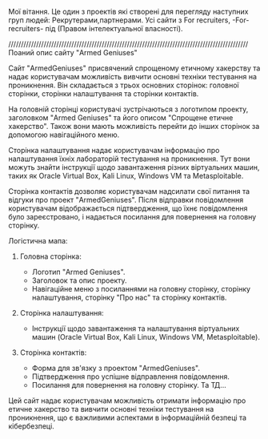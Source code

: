 Мої вітання. Це один з проектів які створені для перегляду наступних груп людей: 
Рекрутерами,партнерами. 
Усі сайти з For recruiters, -For-recruiters-  під (Правом інтелектуальної власності). 

///////////////////////////////////////////////////////////////////////////////////////////////
 Поаний опис сайту "Armed Geniuses"

Сайт "ArmedGeniuses" присвячений спрощеному етичному хакерству та надає користувачам можливість вивчити основні техніки тестування на проникнення. Він складається з трьох основних сторінок: головної сторінки, сторінки налаштування та сторінки контактів.

На головній сторінці користувачі зустрічаються з логотипом проекту, заголовком "Armed Geniuses" та його описом "Спрощене етичне хакерство". Також вони мають можливість перейти до інших сторінок за допомогою навігаційного меню.

Сторінка налаштування надає користувачам інформацію про налаштування їхніх лабораторій тестування на проникнення. Тут вони можуть знайти інструкції щодо завантаження різних віртуальних машин, таких як Oracle Virtual Box, Kali Linux, Windows VM та Metasploitable.

Сторінка контактів дозволяє користувачам надсилати свої питання та відгуки про проект "ArmedGeniuses". Після відправки повідомлення користувачам відображається підтвердження, що їхнє повідомлення було зареєстровано, і надається посилання для повернення на головну сторінку.

Логістична мапа:

1. Головна сторінка:
   - Логотип "Armed Geniuses".
   - Заголовок та опис проекту.
   - Навігаційне меню з посиланнями на головну сторінку, сторінку налаштування, сторінку "Про нас" та сторінку контактів.

2. Сторінка налаштування:
   - Інструкції щодо завантаження та налаштування віртуальних машин (Oracle Virtual Box, Kali Linux, Windows VM, Metasploitable).

3. Сторінка контактів:
   - Форма для зв'язку з проектом "ArmedGeniuses".
   - Підтвердження про успішне відправлення повідомлення.
   - Посилання для повернення на головну сторінку.
Та ТД...

Цей сайт надає користувачам можливість отримати інформацію про етичне хакерство та вивчити основні техніки тестування на проникнення, що є важливими аспектами в інформаційній безпеці та кібербезпеці.
